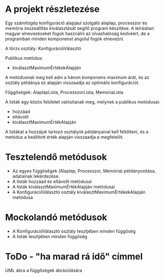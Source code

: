# A projekt részletezése

Egy számítógép konfiguráció alapjául szolgáló alaplap, processzor és memória összeállítás kiválasztását segítő program 
készítése. A leírásban magyar elnevezéseket fogok használni az olvashatóság kedvéért, de a programban minden komponenst angolul fogok elnevezni.

A törzs osztály: KonfigurációVálasztó

Publikus metódus: 

- kiválasztMaximumÉrtékekAlapján

A metódusnak meg kell adni a három komponens maximum árát, és az osztály példánya ez alapján visszaadja az optimális konfigurációt.

Föggőségek: AlaplapLista, ProcesszorLista, MemóriaLista

A listák egy közös felületet valósítanak meg, melynek a publikus metódusai:

- hozzáad
- eltávolít
- kiválasztMaximumÉrtékAlapján

A listákat a hozzájuk tartozó osztályok példányaival kell feltölteni, és a metódus a beállított érték alapján visszaadja a megfelelőt.

# Tesztelendő metódusok

- Az egyes függőségek (Alaplap, Processzor, Memória) példányosítása, adatainak lekérdezése.
- A listák hozzáad és eltávolít metódusai
- A listák kiválasztMaximumÉrtékAlapján metódusai
- A KonfigurációVálasztó osztály kiválasztMaximumÉrtékekAlapján metódusa

# Mockolandó metódusok

- A KonfigurációVálasztó osztály tesztjében minden függőség
- A listák tesztjében minden függőség

# ToDo - "ha marad rá idő" címmel

UML ábra a függőségek ábrázolására
